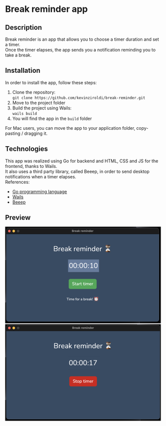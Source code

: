 # Break reminder app

## Description 
Break reminder is an app that allows you to choose a timer duration and set a timer.  
Once the timer elapses, the app sends you a notification reminding you to take a break.

## Installation
In order to install the app, follow these steps:
1. Clone the repository:  
   `git clone https://github.com/kevinziroldi/break-reminder.git`
2. Move to the project folder
3. Build the project using Wails:  
   `wails build`
4. You will find the app in the `build` folder  

For Mac users, you can move the app to your application folder, copy-pasting / dragging it. 

## Technologies 
This app was realized using Go for backend and HTML, CSS and JS for the frontend, thanks to Wails.  
It also uses a third party library, called Beeep, in order to send desktop notifications when a timer elapses.  
References:
* [Go programming language](https://go.dev)
* [Wails](https://wails.io)
* [Beeep](https://github.com/gen2brain/beeep)

## Preview
<img src="https://github.com/kevinziroldi/break-reminder/blob/main/deliverables/timer_not_active.png">
<img src="https://github.com/kevinziroldi/break-reminder/blob/main/deliverables/timer_active.png">
